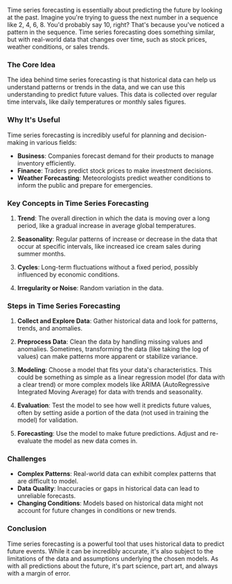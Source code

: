 Time series forecasting is essentially about predicting the future by looking at the past. Imagine you're trying to guess the next number in a sequence like 2, 4, 6, 8. You'd probably say 10, right? That's because you've noticed a pattern in the sequence. Time series forecasting does something similar, but with real-world data that changes over time, such as stock prices, weather conditions, or sales trends.

### The Core Idea

The idea behind time series forecasting is that historical data can help us understand patterns or trends in the data, and we can use this understanding to predict future values. This data is collected over regular time intervals, like daily temperatures or monthly sales figures.

### Why It's Useful

Time series forecasting is incredibly useful for planning and decision-making in various fields:

- **Business**: Companies forecast demand for their products to manage inventory efficiently.
- **Finance**: Traders predict stock prices to make investment decisions.
- **Weather Forecasting**: Meteorologists predict weather conditions to inform the public and prepare for emergencies.

### Key Concepts in Time Series Forecasting

1. **Trend**: The overall direction in which the data is moving over a long period, like a gradual increase in average global temperatures.

2. **Seasonality**: Regular patterns of increase or decrease in the data that occur at specific intervals, like increased ice cream sales during summer months.

3. **Cycles**: Long-term fluctuations without a fixed period, possibly influenced by economic conditions.

4. **Irregularity or Noise**: Random variation in the data.

### Steps in Time Series Forecasting

1. **Collect and Explore Data**: Gather historical data and look for patterns, trends, and anomalies.

2. **Preprocess Data**: Clean the data by handling missing values and anomalies. Sometimes, transforming the data (like taking the log of values) can make patterns more apparent or stabilize variance.

3. **Modeling**: Choose a model that fits your data's characteristics. This could be something as simple as a linear regression model (for data with a clear trend) or more complex models like ARIMA (AutoRegressive Integrated Moving Average) for data with trends and seasonality.

4. **Evaluation**: Test the model to see how well it predicts future values, often by setting aside a portion of the data (not used in training the model) for validation.

5. **Forecasting**: Use the model to make future predictions. Adjust and re-evaluate the model as new data comes in.

### Challenges

- **Complex Patterns**: Real-world data can exhibit complex patterns that are difficult to model.
- **Data Quality**: Inaccuracies or gaps in historical data can lead to unreliable forecasts.
- **Changing Conditions**: Models based on historical data might not account for future changes in conditions or new trends.

### Conclusion

Time series forecasting is a powerful tool that uses historical data to predict future events. While it can be incredibly accurate, it's also subject to the limitations of the data and assumptions underlying the chosen models. As with all predictions about the future, it's part science, part art, and always with a margin of error.
